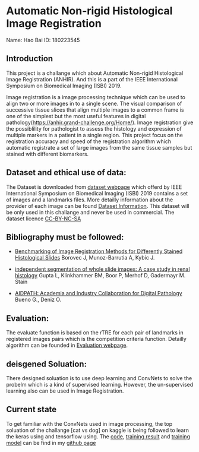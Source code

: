 # Automatic Non-rigid Histological Image Registration
Name: Hao Bai
ID: 180223545
## Introduction
This project is a challange which about Automatic Non-rigid Histological Image Registration (ANHIR). And this is a part of the IEEE International Symposium on Biomedical Imaging (ISBI) 2019.

Image registration is a image processing technique which can be used to align two or more images in to a single scene. The visual comparison of successive tissue slices that align multiple images to a common frame is one of the simplest but the most useful features in digital pathology(<https://anhir.grand-challenge.org/Home/>). Image registration give the possiblility for pathologist to assess the histology and expression of multiple markers in a patient in a single region.
This project focus on the registration accuracy and speed of the registration algorithm which automatic registrate a set of large images from the same tissue samples but stained with different biomarkers.

## Dataset and ethical use of data:
The Dataset is downloaded from [dataset webpage](https://anhir.grand-challenge.org/Download/) which offerd by IEEE International Symposium on Biomedical Imaging (ISBI) 2019 contains a set of images and a landmarks files. More detailly information about the provider of each image can be found [Dataset Information](https://anhir.grand-challenge.org/Dataset/). This dataset will be only used in this challange and never be used in commercial. The dataset licence [CC-BY-NC-SA](https://creativecommons.org/licenses/by-nc-sa/2.0/)

## Bibliography must be followed:
 - [Benchmarking of Image Registration Methods for Differently Stained Histological Slides](https://ieeexplore.ieee.org/document/8451040) Borovec J, Munoz-Barrutia A, Kybic J.

 - [independent segmentation of whole slide images: A case study in renal histology](https://ieeexplore.ieee.org/document/8363824) Gupta L, Klinkhammer BM, Boor P, Merhof D, Gadermayr M. Stain

 - [AIDPATH: Academia and Industry Collaboration for Digital Pathology](http://aidpath.eu/?page_id=279) Bueno G., Deniz O.

## Evaluation:
The evaluate function is based on the rTRE for each pair of landmarks in registered images pairs which is the competition criteria function. Detailly algorithm can be founded in [Evaluation webpage](https://anhir.grand-challenge.org/Evaluation/).

## deisgened Soluation:
There designed soluation is to use deep learning and ConvNets to solve the probelm which is a kind of supervised learning. However, the un-supervised learning also can be used in Image Registration.

## Current state
To get familiar with the ConvNets used in image processing, the top soluation of the challange [cat vs dog] on kaggle is being followed to learn the keras using and tensorflow using. The [code](https://github.com/DaBaiHao/CatvsDog/tree/master/catvsdog), [training result](https://github.com/DaBaiHao/CatvsDog/blob/master/train/first_train.txt) and [training model](https://github.com/DaBaiHao/CatvsDog/tree/master/catvsdog/logs) can be find in my [github page](https://github.com/DaBaiHao/CatvsDog)
